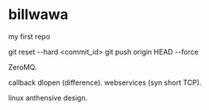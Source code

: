 billwawa
========

my first repo

git reset --hard <commit_id>
git push origin HEAD --force



ZeroMQ.

callback dlopen (difference).
webservices (syn short TCP).

linux anthensive design.



